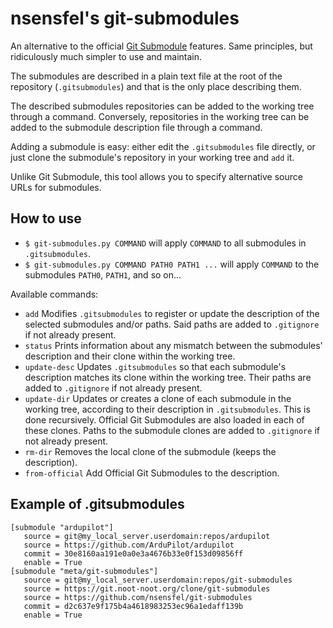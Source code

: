 # nsensfel's git-submodules
An alternative to the official
[Git Submodule](https://git-scm.com/docs/git-submodule) features. Same
principles, but ridiculously much simpler to use and maintain.

The submodules are described in a plain text file at the root of the repository
(`.gitsubmodules`) and that is the only place describing them.

The described submodules repositories can be added to the working tree through
a command. Conversely, repositories in the working tree can be added to the
submodule description file through a command.

Adding a submodule is easy: either edit the `.gitsubmodules` file directly, or
just clone the submodule's repository in your working tree and `add` it.

Unlike Git Submodule, this tool allows you to specify alternative source URLs
for submodules.

## How to use
* `$ git-submodules.py COMMAND` will apply `COMMAND` to all submodules in
`.gitsubmodules`.
* `$ git-submodules.py COMMAND PATH0 PATH1 ...` will apply `COMMAND` to the
submodules `PATH0`, `PATH1`, and so on...

Available commands:
* `add` Modifies `.gitsubmodules` to register or update the description of the
   selected submodules and/or paths. Said paths are added to `.gitignore` if not
   already present.
* `status` Prints information about any mismatch between the submodules'
   description and their clone within the working tree.
* `update-desc` Updates `.gitsubmodules` so that each submodule's description
   matches its clone within the working tree. Their paths are added to
   `.gitignore` if not already present.
* `update-dir` Updates or creates a clone of each submodule in the working tree,
   according to their description in `.gitsubmodules`. This is done recursively.
   Official Git Submodules are also loaded in each of these clones. Paths to
   the submodule clones are added to `.gitignore` if not already present.
* `rm-dir` Removes the local clone of the submodule (keeps the description).
* `from-official` Add Official Git Submodules to the description.

## Example of .gitsubmodules
```
[submodule "ardupilot"]
   source = git@my_local_server.userdomain:repos/ardupilot
   source = https://github.com/ArduPilot/ardupilot
   commit = 30e8160aa191e0a0e3a4676b33e0f153d09856ff
   enable = True
[submodule "meta/git-submodules"]
   source = git@my_local_server.userdomain:repos/git-submodules
   source = https://git.noot-noot.org/clone/git-submodules
   source = https://github.com/nsensfel/git-submodules
   commit = d2c637e9f175b4a4618983253ec96a1edaff139b
   enable = True
```
